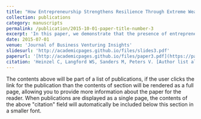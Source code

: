 ```yaml
---
title: "How Entrepreneurship Strengthens Resilience Through Extreme Weather Events."
collection: publications
category: manuscripts
permalink: /publication/2015-10-01-paper-title-number-3
excerpt: 'In this paper, we demonstrate that the presence of entrepreneurial organizations, proxied by young and small firms, in an economy increases its resilience to external shocks. We estimate the effect of local young and small firm employment shares on employment growth through extreme weather events in US counties using an event study model. We find that higher employment shares of young and small firms reduce employment losses for given levels of property damages. We contribute to the literature by showing that entrepreneurship enhances economic resilience to physical climate shocks at the local level. As regional resilience can be considered a public good, our findings add an argument to the case for supporting young and small firms in the face of progressing climate change.'
date: 2015-07-01
venue: 'Journal of Business Venturing Insights'
slidesurl: 'http://academicpages.github.io/files/slides3.pdf'
paperurl: '[http://academicpages.github.io/files/paper3.pdf](https://papers.ssrn.com/sol3/papers.cfm?abstract_id=4993710)'
citation: 'Heinzel C, Langford WS, Sanders M, Peters V. [Author list alphabetical.] How Entrepreneurship Strengthens Resilience Through Extreme Weather Events. Journal of Business Venturing Insights (Forthcoming)'
---
```


The contents above will be part of a list of publications, if the user clicks the link for the publication than the contents of section will be rendered as a full page, allowing you to provide more information about the paper for the reader. When publications are displayed as a single page, the contents of the above "citation" field will automatically be included below this section in a smaller font.
